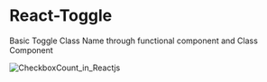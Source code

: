 # React-Toggle
Basic Toggle Class Name through functional component and Class Component 


![CheckboxCount_in_Reactjs](https://user-images.githubusercontent.com/29349148/123612131-e6a39c80-d81f-11eb-92e7-b4ceaef1deb4.gif)
